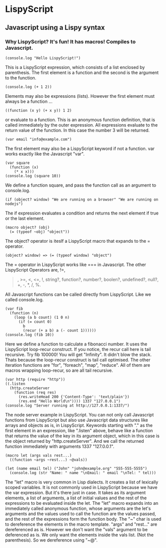 # LispyScript
## Javascript using a Lispy syntax
### Why LispyScript? It's fun! It has macros! Compiles to Javascript.

    (console.log "Hello LispyScript!")
    
This is a LispyScript expression, which consists of a list enclosed by parenthesis.
The first element is a function and the second is the argument to the function. 

    (console.log (+ 1 2))

Elements may also be expressions (lists). However the first element must always be a function ...

    ((function (x y) (+ x y)) 1 2)

or evaluate to a function. This is an anonymous function definition, that is called immediately by the outer
expression. All expressions evaluate to the return value of the function. In this case the number 3 will be returned.

    (var email "info@example.com")

The first element may also be a LispyScript keyword if not a function. var works exactly like the Javascript "var".

    (var square
      (function (x)
        (* x x)))
    (console.log (square 10))
    
We define a function square, and pass the function call as an argument to console.log.

    (if (object? window) "We are running on a browser" "We are running on nodejs")

The if expression evaluates a condition and returns the next element if true or the last element.

    (macro object? (obj)
      (= (typeof ~obj) "object"))

The object? operator is iteslf a LispyScript macro that expands to the = operator.

    (object? window) => (= (typeof window) "object")
    
The = operator in LispyScript works like === in Javascript. The other LispyScript Operators are, !=, 
>, >=, <, <=, !, string?, function?, number?, boolen?, undefined?, null?, +, -, *, /, %.

All Javascript functions can be called directly from LispyScript. Like we called console.log.

    (var fib
      (function (n)
        (loop (a b count) (1 0 n)
          (if (= count 0)
            b
            (recur (+ a b) a (- count 1))))))
    (console.log (fib 10))

Here we define a function to calculate a fibonacci number. It uses the LispyScript loop-recur construct.
If you notice, the recur call here is tail recursive. Try fib 100000! You will get "Infinity". It didn't 
blow the stack. Thats because the loop-recur construct is tail call optimised. The other iteration
functions are "for", "foreach", "map", "reduce". All of them are macros wrapping loop-recur, so are all tail recursive.

    (var http (require "http"))
    ((.listen
      (http.createServer 
        (function (req res)
          (res.writeHead 200 {'Content-Type': 'text/plain'})
          (res.end "Hello World\n")))) 1337 "127.0.0.1")
    (console.log "Server running at http://127.0.0.1:1337/")
    
The node server example in LispyScript. You can not only call Javascript functions from LispyScript but also use Javascript data structures
like arrays and objects as is, in LispyScript. Keywords starting with "." as the first element in an
expression, like ".listen" above, behave like a function that returns the value of the key in its
argument object, which in this case is the object returned by "http.createServer". And we call the
returned function immediately with arguments 1337 "127.0.0.1".

    
    (macro let (args vals rest...)
      ((function ~args ~rest...) ~@vals))

    (let (name email tel) ("John" "john@example.org" "555-555-5555")
      (console.log (str "Name: " name "\nEmail: " email "\nTel: " tel)))

The "let" macro is very common in Lisp dialects. It creates a list of lexically scoped variables. It is
not commonly used in LispyScript because we have the var expression. But it's there just in case.
It takes as its argument elements, a list of arguments, a list of initial values and the rest of the
expressions to be evaluated inside the let. The "let" macro expands into an immediately called anonymous
function, whose arguments are the let's arguments and the values used to call the function are the values
passed, and the rest of the expressions form the function body. The "~" char is used to dereference the 
elements in the macro template. "args" and "rest..." are dereferenced as is. However we don't want
the "vals" argument to be deferenced as is. We only want the elements inside the vals list. (Not
the parenthesis). So we dereference using "~@".
 
